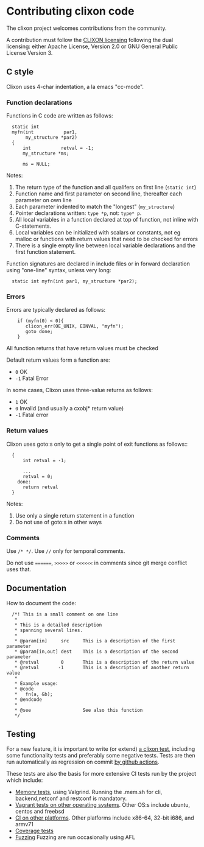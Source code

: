 # Contributing clixon code

The clixon project welcomes contributions from the community.

A contribution must follow the [CLIXON
licensing](https://github.com/clicon/clixon/blob/master/LICENSE.md)
following the dual licensing: either Apache License, Version 2.0 or
GNU General Public License Version 3.

<!-- A Contributor License Agreement (CLA) such as generated by eg https://contributoragreements.org may need to be signed?-->

## C style

Clixon uses 4-char indentation, a la emacs "cc-mode".

### Function declarations

Functions in C code are written as follows:
```
  static int
  myfn(int           par1,
       my_structure *par2)
  {
      int           retval = -1;
      my_structure *ms;

      ms = NULL;
```

Notes:

1. The return type of the function and all qualifers on first line (`static int`)
2. Function name and first parameter on second line, thereafter each parameter on own line
3. Each parameter indented to match the "longest" (`my_structure`)
4. Pointer declarations written: `type *p`, not: `type* p`.
5. All local variables in a function declared at top of function, not inline with C-statements.
6. Local variables can be initialized with scalars or constants, not eg malloc or functions with return values that need to be  checked for errors
7. There is a single empty line between local variable declarations and the first function statement.

Function signatures are declared in include files or in forward declaration using "one-line" syntax, unless very long:
```
  static int myfn(int par1, my_structure *par2);
```

### Errors

Errors are typically declared as follows:
```
    if (myfn(0) < 0){
       clicon_err(OE_UNIX, EINVAL, "myfn");
       goto done;
    }
```

All function returns that have return values must be checked

Default return values form a function are:

- `0`  OK
- `-1` Fatal Error

In some cases, Clixon uses three-value returns as follows:

- `1`  OK
- `0`  Invalid (and usually a cxobj* return value)
- `-1` Fatal error

### Return values

Clixon uses goto:s only to get a single point of exit functions as follows::
```
  {
      int retval = -1;
  
      ...
      retval = 0;
    done:
      return retval
  }
```

Notes:

1. Use only a single return statement in a function
2. Do not use of goto:s in other ways

### Comments

Use `/* */`. Use `//` only for temporal comments.

Do not use `======`, `>>>>>` or `<<<<<<` in comments since git merge conflict uses that.

## Documentation

How to document the code:
```
  /*! This is a small comment on one line
   *
   * This is a detailed description
   * spanning several lines.
   *
   * @param[in]     src     This is a description of the first parameter
   * @param[in,out] dest    This is a description of the second parameter
   * @retval        0       This is a description of the return value
   * @retval       -1       This is a description of another return value
   *
   * Example usage:
   * @code
   *   fn(a, &b);
   * @endcode
   *
   * @see                   See also this function
   */
```

## Testing

For a new feature, it is important to write (or extend) [a clixon test](https://github.com/clicon/clixon/blob/master/test/README.md), including some functionality tests and preferably some negative tests. Tests are then run automatically as regression on commit [by github actions](https://github.com/clicon/clixon/actions/).

These tests are also the basis for more extensive CI tests run by the project which
include:
- [Memory tests](https://github.com/clicon/clixon/tree/master/test#memory-leak-test), using Valgrind. Running the .mem.sh for cli, backend,netconf and restconf is mandatory.
- [Vagrant tests on other operating systems](https://github.com/clicon/clixon/tree/master/test/vagrant). Other OS:s include ubuntu, centos and freebsd
- [CI on other platforms](https://github.com/clicon/clixon/tree/master/test/cicd). Other platforms include x86-64, 32-bit i686, and armv71
- [Coverage tests](https://app.codecov.io/gh/clicon/clixon)
- [Fuzzing](https://github.com/clicon/clixon/tree/master/test/fuzz) Fuzzing are run occasionally using AFL
